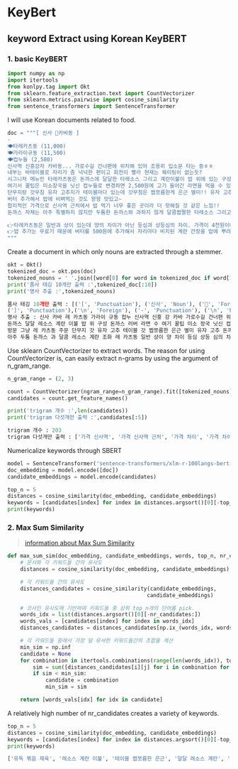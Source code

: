 # KeyBert
## keyword Extract using Korean KeyBERT

### 1. basic KeyBERT


```python
import numpy as np
import itertools
from konlpy.tag import Okt
from sklearn.feature_extraction.text import CountVectorizer
from sklearn.metrics.pairwise import cosine_similarity
from sentence_transformers import SentenceTransformer
```

I will use Korean documents related to food.

```python
doc = """[ 신사 📍카바동 ]
-
🍽타레카츠동 (11,000)
🍽가라이규동 (11,500)
🍽컵누들 (2,500)
신사역 신흥강자 카바동... 가로수길 건너편에 위치해 있어 조용히 입소문 타는 중ㅎㅎ
내부는 바테이블로 자리가 좀 넉넉한 편이고 회전이 빨라 현재는 웨이팅이 없는듯? 
시그니처 메뉴인 타레카츠동은 돈까스에 달달한 타레소스 그리고 계란이불이 밥 위에 있는 구성으로 돈까스러버라면 좋아할 수 밖에 ㅠ
여기서 꿀팁은 미소장국을 닛신 컵누들로 변경하면 2,500원에 고기 들어간 라면을 먹을 수 있다는 것!!\n가라이규동은 매콤한 규동인데 내가 마라기름을 추가해서 그런지 유독 제육볶음맛이 ㅋㅋㅋㅋ 맛있는데 넘나 제육스러워서 다음에 방문하면 그냥 타레카츠동 주문할듯ㅎㅋ
단무지랑 갓무침 유자 고추지가 테이블마다 있는데 갓무침은 짭쪼름한게 은근 별미!! 유자 고추지는 돈까스에 올려 먹으니 찰떡😋
버터 추가해서 밥에 비벼먹는 것도 왕왕 맛있고~
합리적인 가격으로 신사역 근처에서 밥 먹기 너무 좋은 곳이라 더 핫해질 것 같은 느낌!!
돈까스 자체는 아주 특별하지 않지만 두툼한 돈까스와 과하지 않게 달콤짭짤한 타레소스 그리고 부드러운 계란과의 조화가 냠냠긋😙

👉타레카츠동은 일반과 상이 있는데 양의 차이가 아닌 등심과 상등심의 차이. 가격이 4천원이나 차이가 나지만 확실히 상이 더 쫄깃하면서 부드러움
👉밥 추가는 무료기 때문에 버터를 500원에 추가해서 자리마다 비치된 계란 간장을 밥에 뿌려 먹자!
"""
```

Create a document in which only nouns are extracted through a stemmer.
```python
okt = Okt()
tokenized_doc = okt.pos(doc)
tokenized_nouns = ' '.join([word[0] for word in tokenized_doc if word[1] == 'Noun'])
print('품사 태깅 10개만 출력 :',tokenized_doc[:10])
print('명사 추출 :',tokenized_nouns)
```

```python
품사 태깅 10개만 출력 : [('[', 'Punctuation'), ('신사', 'Noun'), ('📍', 'Foreign'), ('카바', 'Noun'), ('동', 'Modifier'),
(']', 'Punctuation'),('\n', 'Foreign'), ('-', 'Punctuation'), ('\n', 'Foreign'), ('🍽', 'Foreign')]
명사 추출 : 신사 카바 레 카츠동 가라이 규동 컵누 신사역 신흥 강 카바 가로수길 건너편 위치 입 소문 중 내부 바 테이블 자리 좀 편이 회전 현재 웨이팅 처 메뉴인 레 카츠동 
돈까스 달달 레소스 계란 이불 밥 위 구성 돈까스 러버 라면 수 여기 꿀팁 미소 장국 닛신 컵누 변경 고기 라면 수 것 가라이 규동 매콤 규동 내 기름 추가 유독 볶음 맛 제육 다음 
방문 그냥 레 카츠동 주문 단무지 갓 유자 고추 테이블 갓 짭쪼름한 은근 별미 유자 고추 돈까스 찰떡 버터 추가 밥 것 왕왕 합리 가격 신사역 근처 밥 먹기 곳 더 핫 것 느낌 돈까스 자체 
아주 두툼 돈까스 과 달콤 레소스 계란 조화 레 카츠동 일반 상이 양 차이 등심 상등 심의 차이 가격 차이 나 상이 더 쫄깃 부드러움 밥 추가 무료 기 때문 버터 추가 자리 비치 계란 간장밥
```





Use sklearn CountVectorizer to extract words.
The reason for using CountVectorizer is, can easily extract n-grams by using the argument of n_gram_range. 
```python
n_gram_range = (2, 3)

count = CountVectorizer(ngram_range=n_gram_range).fit([tokenized_nouns])
candidates = count.get_feature_names()

print('trigram 개수 :',len(candidates))
print('trigram 다섯개만 출력 :',candidates[:5])
```
```python
trigram 개수 : 203
trigram 다섯개만 출력 : ['가격 신사역', '가격 신사역 근처', '가격 차이', '가격 차이 상이', '가라이 규동']
```


Numericalize keywords through SBERT
```python
model = SentenceTransformer('sentence-transformers/xlm-r-100langs-bert-base-nli-stsb-mean-tokens')
doc_embedding = model.encode([doc])
candidate_embeddings = model.encode(candidates)

top_n = 5
distances = cosine_similarity(doc_embedding, candidate_embeddings)
keywords = [candidates[index] for index in distances.argsort()[0][-top_n:]]
print(keywords)
```

### 2. Max Sum Similarity
> [information about Max Sum Similarity](https://aclanthology.org/P08-1007.pdf)

```python
def max_sum_sim(doc_embedding, candidate_embeddings, words, top_n, nr_candidates):
    # 문서와 각 키워드들 간의 유사도
    distances = cosine_similarity(doc_embedding, candidate_embeddings)

    # 각 키워드들 간의 유사도
    distances_candidates = cosine_similarity(candidate_embeddings, 
                                            candidate_embeddings)

    # 코사인 유사도에 기반하여 키워드들 중 상위 top_n개의 단어를 pick.
    words_idx = list(distances.argsort()[0][-nr_candidates:])
    words_vals = [candidates[index] for index in words_idx]
    distances_candidates = distances_candidates[np.ix_(words_idx, words_idx)]

    # 각 키워드들 중에서 가장 덜 유사한 키워드들간의 조합을 계산
    min_sim = np.inf
    candidate = None
    for combination in itertools.combinations(range(len(words_idx)), top_n):
        sim = sum([distances_candidates[i][j] for i in combination for j in combination if i != j])
        if sim < min_sim:
            candidate = combination
            min_sim = sim

    return [words_vals[idx] for idx in candidate]
```

A relatively high number of nr_candidates creates a variety of keywords.
```python
top_n = 5
distances = cosine_similarity(doc_embedding, candidate_embeddings)
keywords = [candidates[index] for index in distances.argsort()[0][-top_n:]]
print(keywords)
```
```python
['유독 볶음 제육', '레소스 계란 이불', '테이블 짭쪼름한 은근', '달달 레소스 계란', '달콤 레소스 계란']
```
